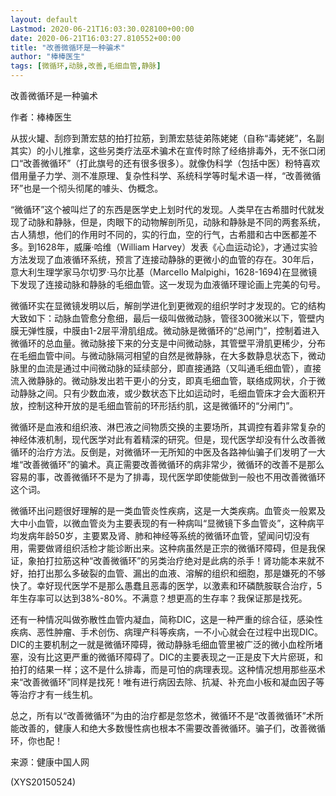 ```yaml
---
layout: default
Lastmod: 2020-06-21T16:03:30.028100+00:00
date: 2020-06-21T16:03:27.810552+00:00
title: "改善微循环是一种骗术"
author: "棒棒医生"
tags: [微循环,动脉,改善,毛细血管,静脉]
---
```


改善微循环是一种骗术

作者：棒棒医生

从拔火罐、刮痧到萧宏慈的拍打拉筋，到萧宏慈徒弟陈姥姥（自称“毒姥姥”，名副其实）的小儿推拿，这些另类疗法巫术骗术在宣传时除了经络排毒外，无不张口闭口“改善微循环”（打此旗号的还有很多很多）。就像伪科学（包括中医）粉特喜欢借用量子力学、测不准原理、复杂性科学、系统科学等时髦术语一样，“改善微循环”也是一个彻头彻尾的噱头、伪概念。

“微循环”这个被叫烂了的东西是医学史上划时代的发现。人类早在古希腊时代就发现了动脉和静脉，但是，肉眼下的动物解剖所见，动脉和静脉是不同的两套系统，古人猜想，他们的作用时不同的，实的行血，空的行气，古希腊和古中医都差不多。到1628年，威廉·哈维（William Harvey）发表《心血运动论》，才通过实验方法发现了血液循环系统，预言了连接动静脉的更微小的血管的存在。30年后，意大利生理学家马尔切罗·马尔比基（Marcello Malpighi，1628-1694)在显微镜下发现了连接动脉和静脉的毛细血管。这一发现为血液循环理论画上完美的句号。

微循环实在显微镜发明以后，解剖学进化到更微观的组织学时才发现的。它的结构大致如下：动脉血管愈分愈细，最后一级叫做微动脉，管径300微米以下，管壁内膜无弹性膜，中膜由1-2层平滑肌组成。微动脉是微循环的“总闸门”，控制着进入微循环的总血量。微动脉接下来的分支是中间微动脉，其管壁平滑肌更稀少，分布在毛细血管中间。与微动脉隔河相望的自然是微静脉，在大多数静息状态下，微动脉里的血流是通过中间微动脉的延续部分，即直接通路（又叫通毛细血管），直接流入微静脉的。微动脉发出若干更小的分支，即真毛细血管，联络成网状，介于微动静脉之间。只有少数血液，或少数状态下比如运动时，毛细血管床才会大面积开放，控制这种开放的是毛细血管前的环形括约肌，这是微循环的“分闸门”。

微循环是血液和组织液、淋巴液之间物质交换的主要场所，其调控有着非常复杂的神经体液机制，现代医学对此有着精深的研究。但是，现代医学却没有什么改善微循环的治疗方法。反倒是，对微循环一无所知的中医及各路神仙骗子们发明了一大堆“改善微循环”的骗术。真正需要改善微循环的病非常少，微循环的改善不是那么容易的事，改善微循环不是为了排毒，现代医学即使能做到一般也不用改善微循环这个词。

微循环出问题很好理解的是一类血管炎性疾病，这是一大类疾病。血管炎一般累及大中小血管，以微血管炎为主要表现的有一种病叫“显微镜下多血管炎”，这种病平均发病年龄50岁，主要累及肾、肺和神经等系统的微循环血管，望闻问切没有用，需要做肾组织活检才能诊断出来。这种病虽然是正宗的微循环障碍，但是我保证，象拍打拉筋这种“改善微循环”的另类治疗绝对是此病的杀手！肾功能本来就不好，拍打出那么多破裂的血管、漏出的血液、溶解的组织和细胞，那是嫌死的不够快了。幸好现代医学不是那么愚蠢且恶毒的医学，以激素和环磷酰胺联合治疗，5年生存率可以达到38%-80%。不满意？想更高的生存率？我保证那是找死。

还有一种情况叫做弥散性血管内凝血，简称DIC，这是一种严重的综合征，感染性疾病、恶性肿瘤、手术创伤、病理产科等疾病，一不小心就会在过程中出现DIC。DIC的主要机制之一就是微循环障碍，微动静脉毛细血管里被广泛的微小血栓所堵塞，没有比这更严重的微循环障碍了。DIC的主要表现之一正是皮下大片瘀斑，和拍打的结果一样；这不是什么排毒，而是可怕的病理表现。这种情况想用那些巫术来“改善微循环”同样是找死！唯有进行病因去除、抗凝、补充血小板和凝血因子等等治疗才有一线生机。

总之，所有以“改善微循环”为由的治疗都是忽悠术，微循环不是“改善微循环”术所能改善的，健康人和绝大多数慢性病也根本不需要改善微循环。骗子们，改善微循环，你也配！

来源：健康中国人网

(XYS20150524)

